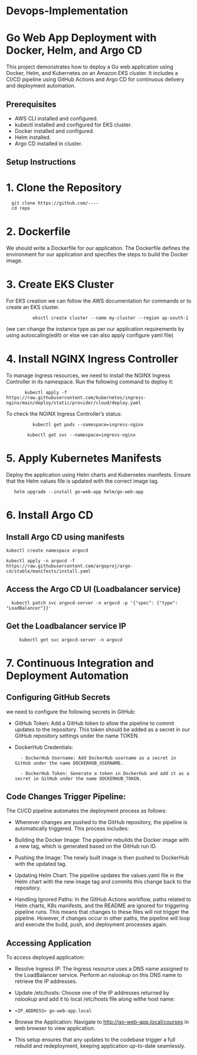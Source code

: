# Devops-Implementation
# Go Web App Deployment with Docker, Helm, and Argo CD
This project demonstrates how to deploy a Go web application using Docker, Helm, and Kubernetes on an Amazon EKS cluster. It includes a CI/CD pipeline using GitHub Actions and Argo CD for continuous delivery and deployment automation.
## Prerequisites
- AWS CLI installed and configured.
- kubectl installed and configured for EKS cluster.
- Docker installed and configured.
- Helm installed.
- Argo CD installed in cluster.
## Setup Instructions
# 1. Clone the Repository
      git clone https://github.com/----
      cd repo
# 2. Dockerfile
We should  write a Dockerfile for our application. The Dockerfile defines the environment for our application and specifies the steps to build the Docker image.

# 3. Create EKS Cluster
For EKS creation we can follow the AWS documentation for commands or to create an EKS cluster.

              eksctl create cluster --name my-cluster --region ap-south-1
              
(we can change the instance type as per our application requirements by using autoscaling(edit) or else we can also apply configure yaml file)

# 4. Install NGINX Ingress Controller

To manage ingress resources, we need to install the NGINX Ingress Controller in its namespace. Run the following command to deploy it:

           kubectl apply -f https://raw.githubusercontent.com/kubernetes/ingress-nginx/main/deploy/static/provider/cloud/deploy.yaml
           
To check the NGINX Ingress Controller’s status:

              kubectl get pods --namespace=ingress-nginx
   
            kubectl get svc --namespace=ingress-nginx
   
# 5. Apply Kubernetes Manifests

Deploy the application using Helm charts and Kubernetes manifests. Ensure that the Helm values file is updated with the correct image tag.


       helm upgrade --install go-web-app helm/go-web-app
 
# 6. Install Argo CD

## Install Argo CD using manifests

    kubectl create namespace argocd
    
    kubectl apply -n argocd -f https://raw.githubusercontent.com/argoproj/argo-cd/stable/manifests/install.yaml


## Access the Argo CD UI (Loadbalancer service) 


      kubectl patch svc argocd-server -n argocd -p '{"spec": {"type": "LoadBalancer"}}'


## Get the Loadbalancer service IP

         kubectl get svc argocd-server -n argocd

# 7. Continuous Integration and Deployment Automation

## Configuring GitHub Secrets

we need to configure the following secrets in GitHub:

- GitHub Token: Add a GitHub token to allow the pipeline to commit updates to the repository. This token should be added as a secret in our GitHub repository settings under the name TOKEN.

- DockerHub Credentials:
  
        - DockerHub Username: Add DockerHub username as a secret in GitHub under the name DOCKERHUB_USERNAME.
  
        - DockerHub Token: Generate a token in DockerHub and add it as a secret in GitHub under the name DOCKERHUB_TOKEN.
  
## Code Changes Trigger Pipeline: 

The CI/CD pipeline automates the deployment process as follows:

- Whenever changes are pushed to the GitHub repository, the pipeline is automatically triggered. This process includes:
- Building the Docker Image: The pipeline rebuilds the Docker image with a new tag, which is generated based on the GitHub run ID.
- Pushing the Image: The newly built image is then pushed to DockerHub with the updated tag.
- Updating Helm Chart: The pipeline updates the values.yaml file in the Helm chart with the new image tag and commits this change back to the repository.

- Handling Ignored Paths: In the GitHub Actions workflow, paths related to Helm charts, K8s manifests, and the README are ignored for triggering pipeline runs. This means that changes to these files will not trigger the pipeline. However, if changes occur in other paths, the pipeline will loop and execute the build, push, and deployment processes again.

## Accessing Application

To access deployed application:

- Resolve Ingress IP: The Ingress resource uses a DNS name assigned to the LoadBalancer service. Perform an nslookup on this DNS name to retrieve the IP addresses.

- Update /etc/hosts: Choose one of the IP addresses returned by nslookup and add it to local /etc/hosts file along withe host name:
- 
      <IP_ADDRESS> go-web-app.local
  
- Browse the Application: Navigate to http://go-web-app.local/courses in web browser to view application.
- This setup ensures that any updates to the codebase trigger a full rebuild and redeployment, keeping application up-to-date seamlessly.
